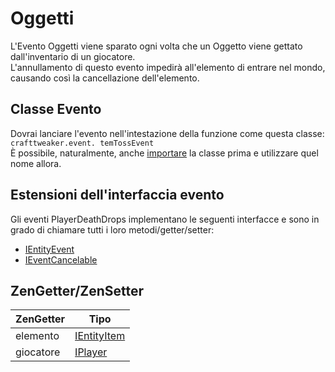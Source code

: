 # Oggetti

L'Evento Oggetti viene sparato ogni volta che un Oggetto viene gettato dall'inventario di un giocatore.  
L'annullamento di questo evento impedirà all'elemento di entrare nel mondo, causando così la cancellazione dell'elemento.

## Classe Evento

Dovrai lanciare l'evento nell'intestazione della funzione come questa classe:  
`crafttweaker.event. temTossEvent`  
È possibile, naturalmente, anche [importare](/AdvancedFunctions/Import/) la classe prima e utilizzare quel nome allora.

## Estensioni dell'interfaccia evento

Gli eventi PlayerDeathDrops implementano le seguenti interfacce e sono in grado di chiamare tutti i loro metodi/getter/setter:

- [IEntityEvent](/Vanilla/Events/Events/IEntityEvent/)
- [IEventCancelable](/Vanilla/Events/Events/IEventCancelable/)

## ZenGetter/ZenSetter

| ZenGetter | Tipo                                          |
| --------- | --------------------------------------------- |
| elemento  | [IEntityItem](/Vanilla/Entities/IEntityItem/) |
| giocatore | [IPlayer](/Vanilla/Players/IPlayer/)          |